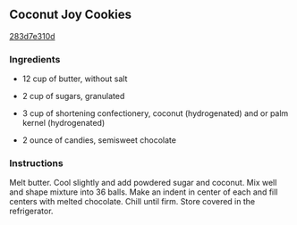 ## Coconut Joy Cookies

[283d7e310d](http://www.food.com/recipe/coconut-joy-cookies-107103)

### Ingredients

 - 12 cup of butter, without salt

 - 2 cup of sugars, granulated

 - 3 cup of shortening confectionery, coconut (hydrogenated) and or palm kernel (hydrogenated)

 - 2 ounce of candies, semisweet chocolate

### Instructions

Melt butter. Cool slightly and add powdered sugar and coconut. Mix well and shape mixture into 36 balls. Make an indent in center of each and fill centers with melted chocolate. Chill until firm. Store covered in the refrigerator.